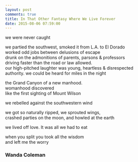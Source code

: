 ```yaml
---
layout: post
comments: true
title: In That Other Fantasy Where We Live Forever 
date: 2015-08-06 07:59:00
---
```

we were never caught    
    
we partied the southwest, smoked it from L.A. to El Dorado     
worked odd jobs between delusions of escape    
drunk on the admonitions of parents, parsons & professors     
driving faster than the road or law allowed.     
our high-pitched laughter was young, heartless & disrespected     
authority. we could be heard for miles in the night     
    
the Grand Canyon of a new manhood.    
womanhood discovered    
like the first sighting of Mount Wilson    
    
we rebelled against the southwestern wind     
    
we got so naturally ripped, we sprouted wings,      
crashed parties on the moon, and howled at the earth     
    
we lived off love. It was all we had to eat    
    
when you split you took all the wisdom    
and left me the worry     

### Wanda Coleman
